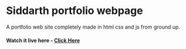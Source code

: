# Siddarth portfolio webpage

A portfolio web site completely made in html css and js from ground up.

#### Watch it live here - [Click Here](https://siddarthsangavi.github.io/Siddarth.github.io/)



